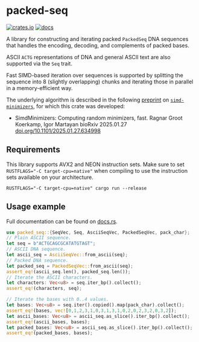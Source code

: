 # packed-seq

[![crates.io](https://img.shields.io/crates/v/packed-seq)](https://crates.io/crates/packed-seq)
[![docs](https://img.shields.io/docsrs/packed-seq)](https://docs.rs/packed-seq)

A library for constructing and iterating packed `PackedSeq` DNA sequences that
handles the encoding, decoding, and complements of packed bases.

ASCII `ACTG` representations of DNA and general ASCII text are also supported via the `Seq` trait.

Fast SIMD-based iteration over sequences is supported by splitting the sequence
into 8 (slightly overlapping) chunks and iterating those in parallel in a
memory-efficient way.

The underlying algorithm is described in the following
[preprint](https://doi.org/10.1101/2025.01.27.634998) on
[`simd-minimizers`](https://github.com/rust-seq/simd-minimizers), for which this
crate was developed:

-   SimdMinimizers: Computing random minimizers, fast.
    Ragnar Groot Koerkamp, Igor Martayan
    bioRxiv 2025.01.27 [doi.org/10.1101/2025.01.27.634998](https://doi.org/10.1101/2025.01.27.634998)


## Requirements

This library supports AVX2 and NEON instruction sets.
Make sure to set `RUSTFLAGS="-C target-cpu=native"` when compiling to use the instruction sets available on your architecture.

    RUSTFLAGS="-C target-cpu=native" cargo run --release


## Usage example

Full documentation can be found on [docs.rs](https://docs.rs/packed-seq).

```rust
use packed_seq::{SeqVec, Seq, AsciiSeqVec, PackedSeqVec, pack_char};
// Plain ASCII sequence.
let seq = b"ACTGCAGCGCATATGTAGT";
// ASCII DNA sequence.
let ascii_seq = AsciiSeqVec::from_ascii(seq);
// Packed DNA sequence.
let packed_seq = PackedSeqVec::from_ascii(seq);
assert_eq!(ascii_seq.len(), packed_seq.len());
// Iterate the ASCII characters.
let characters: Vec<u8> = seq.iter_bp().collect();
assert_eq!(characters, seq);

// Iterate the bases with 0..4 values.
let bases: Vec<u8> = seq.iter().copied().map(pack_char).collect();
assert_eq!(bases, vec![0,1,2,3,1,0,3,1,3,1,0,2,0,2,3,2,0,3,2]);
let ascii_bases: Vec<u8> = ascii_seq.as_slice().iter_bp().collect();
assert_eq!(ascii_bases, bases);
let packed_bases: Vec<u8> = ascii_seq.as_slice().iter_bp().collect();
assert_eq!(packed_bases, bases);
```

